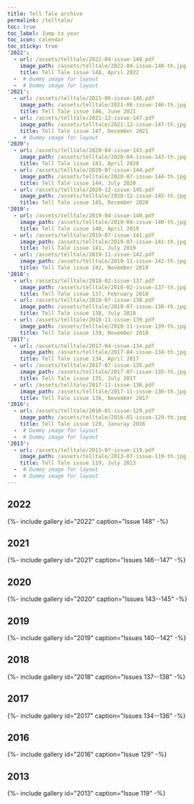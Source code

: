 ```yaml
---
title: Tell Tale archive
permalink: /telltale/
toc: true
toc_label: Jump to year
toc_icon: calendar
toc_sticky: true
'2022':
  - url: /assets/telltale/2022-04-issue-148.pdf
    image_path: /assets/telltale/2022-04-issue-148-th.jpg
    title: Tell Tale issue 148, April 2022
  -  # Dummy image for layout
  -  # Dummy image for layout
'2021':
  - url: /assets/telltale/2021-06-issue-146.pdf
    image_path: /assets/telltale/2021-06-issue-146-th.jpg
    title: Tell Tale issue 146, June 2021
  - url: /assets/telltale/2021-12-issue-147.pdf
    image_path: /assets/telltale/2021-12-issue-147-th.jpg
    title: Tell Tale issue 147, December 2021
  -  # Dummy image for layout
'2020':
  - url: /assets/telltale/2020-04-issue-143.pdf
    image_path: /assets/telltale/2020-04-issue-143-th.jpg
    title: Tell Tale issue 143, April 2020
  - url: /assets/telltale/2020-07-issue-144.pdf
    image_path: /assets/telltale/2020-07-issue-144-th.jpg
    title: Tell Tale issue 144, July 2020
  - url: /assets/telltale/2020-12-issue-145.pdf
    image_path: /assets/telltale/2020-12-issue-145-th.jpg
    title: Tell Tale issue 145, December 2020
'2019':
  - url: /assets/telltale/2019-04-issue-140.pdf
    image_path: /assets/telltale/2019-04-issue-140-th.jpg
    title: Tell Tale issue 140, April 2019
  - url: /assets/telltale/2019-07-issue-141.pdf
    image_path: /assets/telltale/2019-07-issue-141-th.jpg
    title: Tell Tale issue 141, July 2019
  - url: /assets/telltale/2019-11-issue-142.pdf
    image_path: /assets/telltale/2019-11-issue-142-th.jpg
    title: Tell Tale issue 142, November 2019
'2018':
  - url: /assets/telltale/2018-02-issue-137.pdf
    image_path: /assets/telltale/2018-02-issue-137-th.jpg
    title: Tell Tale issue 137, February 2018
  - url: /assets/telltale/2018-07-issue-138.pdf
    image_path: /assets/telltale/2018-07-issue-138-th.jpg
    title: Tell Tale issue 138, July 2018
  - url: /assets/telltale/2018-11-issue-139.pdf
    image_path: /assets/telltale/2018-11-issue-139-th.jpg
    title: Tell Tale issue 139, November 2018
'2017':
  - url: /assets/telltale/2017-04-issue-134.pdf
    image_path: /assets/telltale/2017-04-issue-134-th.jpg
    title: Tell Tale issue 134, April 2017
  - url: /assets/telltale/2017-07-issue-135.pdf
    image_path: /assets/telltale/2017-07-issue-135-th.jpg
    title: Tell Tale issue 135, July 2017
  - url: /assets/telltale/2017-11-issue-136.pdf
    image_path: /assets/telltale/2017-11-issue-136-th.jpg
    title: Tell Tale issue 136, November 2017
'2016':
  - url: /assets/telltale/2016-01-issue-129.pdf
    image_path: /assets/telltale/2016-01-issue-129-th.jpg
    title: Tell Tale issue 129, Januray 2016
  -  # Dummy image for layout
  -  # Dummy image for layout
'2013':
  - url: /assets/telltale/2013-07-issue-119.pdf
    image_path: /assets/telltale/2013-07-issue-119-th.jpg
    title: Tell Tale issue 119, July 2013
  -  # Dummy image for layout
  -  # Dummy image for layout
---
```


## 2022

{%- include gallery id="2022" caption="Issue 148" -%}

## 2021

{%- include gallery id="2021" caption="Issues 146--147" -%}

## 2020

{%- include gallery id="2020" caption="Issues 143--145" -%}

## 2019

{%- include gallery id="2019" caption="Issues 140--142" -%}

## 2018

{%- include gallery id="2018" caption="Issues 137--138" -%}

## 2017

{%- include gallery id="2017" caption="Issues 134--136" -%}

## 2016

{%- include gallery id="2016" caption="Issue 129" -%}

## 2013

{%- include gallery id="2013" caption="Issue 119" -%}
